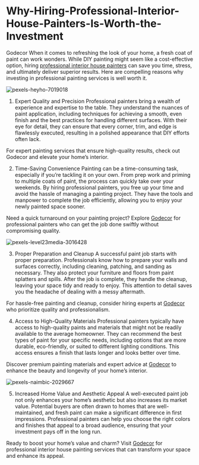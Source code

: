 # Why-Hiring-Professional-Interior-House-Painters-Is-Worth-the-Investment
Godecor
When it comes to refreshing the look of your home, a fresh coat of paint can work wonders. While DIY painting might seem like a cost-effective option, hiring <a href="https://godecor.app/" target="_blank">professional interior house painters</a> can save you time, stress, and ultimately deliver superior results. Here are compelling reasons why investing in professional painting services is well worth it.

![pexels-heyho-7019018](https://github.com/user-attachments/assets/1e6c9ba3-736b-4030-9931-7b356b2d2d95)


1. Expert Quality and Precision
Professional painters bring a wealth of experience and expertise to the table. They understand the nuances of paint application, including techniques for achieving a smooth, even finish and the best practices for handling different surfaces. With their eye for detail, they can ensure that every corner, trim, and edge is flawlessly executed, resulting in a polished appearance that DIY efforts often lack.

For expert painting services that ensure high-quality results, check out Godecor and elevate your home’s interior.

2. Time-Saving Convenience
Painting can be a time-consuming task, especially if you’re tackling it on your own. From prep work and priming to multiple coats of paint, the process can quickly take over your weekends. By hiring professional painters, you free up your time and avoid the hassle of managing a painting project. They have the tools and manpower to complete the job efficiently, allowing you to enjoy your newly painted space sooner.

Need a quick turnaround on your painting project? Explore <a href="https://godecor.app/" target="_blank">Godecor</a> for professional painters who can get the job done swiftly without compromising quality.

![pexels-level23media-3016428](https://github.com/user-attachments/assets/7f155111-a962-4fbc-80d0-58d2460da908)


3. Proper Preparation and Cleanup
A successful paint job starts with proper preparation. Professionals know how to prepare your walls and surfaces correctly, including cleaning, patching, and sanding as necessary. They also protect your furniture and floors from paint splatters and spills. After the job is complete, they handle the cleanup, leaving your space tidy and ready to enjoy. This attention to detail saves you the headache of dealing with a messy aftermath.

For hassle-free painting and cleanup, consider hiring experts at <a href="https://godecor.app/" target="_blank">Godecor</a> who prioritize quality and professionalism.

4. Access to High-Quality Materials
Professional painters typically have access to high-quality paints and materials that might not be readily available to the average homeowner. They can recommend the best types of paint for your specific needs, including options that are more durable, eco-friendly, or suited to different lighting conditions. This access ensures a finish that lasts longer and looks better over time.

Discover premium painting materials and expert advice at <a href="https://godecor.app/" target="_blank">Godecor</a> to enhance the beauty and longevity of your home’s interior.

![pexels-naimbic-2029667](https://github.com/user-attachments/assets/7382e309-1dcc-4c9f-80bc-b2a1a3da2de4)


5. Increased Home Value and Aesthetic Appeal
A well-executed paint job not only enhances your home’s aesthetic but also increases its market value. Potential buyers are often drawn to homes that are well-maintained, and fresh paint can make a significant difference in first impressions. Professional painters can help you choose the right colors and finishes that appeal to a broad audience, ensuring that your investment pays off in the long run.

Ready to boost your home’s value and charm? Visit <a href="https://godecor.app/" target="_blank">Godecor</a> for professional interior house painting services that can transform your space and enhance its appeal.

